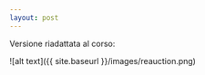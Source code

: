 ```yaml
---
layout: post
---
```

Versione riadattata al corso:

![alt text]({{ site.baseurl }}/images/reauction.png)